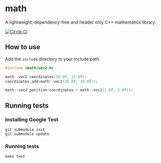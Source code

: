 # math
A lightweight, dependency-free and header only C++ mathematics library.

[![Circle CI](https://circleci.com/gh/madureira/math.svg?style=svg)](https://circleci.com/gh/madureira/math)

## How to use

Add the `include` directory to your include path.

```c
#include <math/vec2.h>

math::vec2 coordinates(10.0f, 15.0f);
coordinates.add(math::vec2(20.0f, 30.0f));

math::vec2 position(coordinates + math::vec2(1.0f, 2.0f));
```

## Running tests

### Installing Google Test

```
git submodule init
git submodule update
```

### Running tests

```
make test
```
